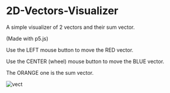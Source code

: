 # 2D-Vectors-Visualizer

A simple visualizer of 2 vectors and their sum vector.

(Made with p5.js)

Use the LEFT mouse button to move the RED vector.

Use the CENTER (wheel) mouse button to move the BLUE vector.

The ORANGE one is the sum vector.


![vect](https://user-images.githubusercontent.com/69087218/109803960-fcaea100-7c21-11eb-8cf5-0d72949752ec.png)

